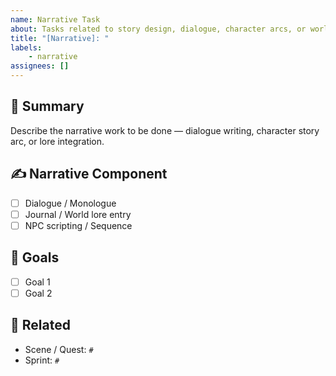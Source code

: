 ```yaml
---
name: Narrative Task
about: Tasks related to story design, dialogue, character arcs, or world lore
title: "[Narrative]: "
labels: 
    - narrative
assignees: []
---
```


## 📖 Summary
Describe the narrative work to be done — dialogue writing, character story arc, or lore integration.

## ✍️ Narrative Component
- [ ] Dialogue / Monologue
- [ ] Journal / World lore entry
- [ ] NPC scripting / Sequence

## 🎯 Goals
- [ ] Goal 1
- [ ] Goal 2

## 🔗 Related
- Scene / Quest: `#`
- Sprint: `#`
